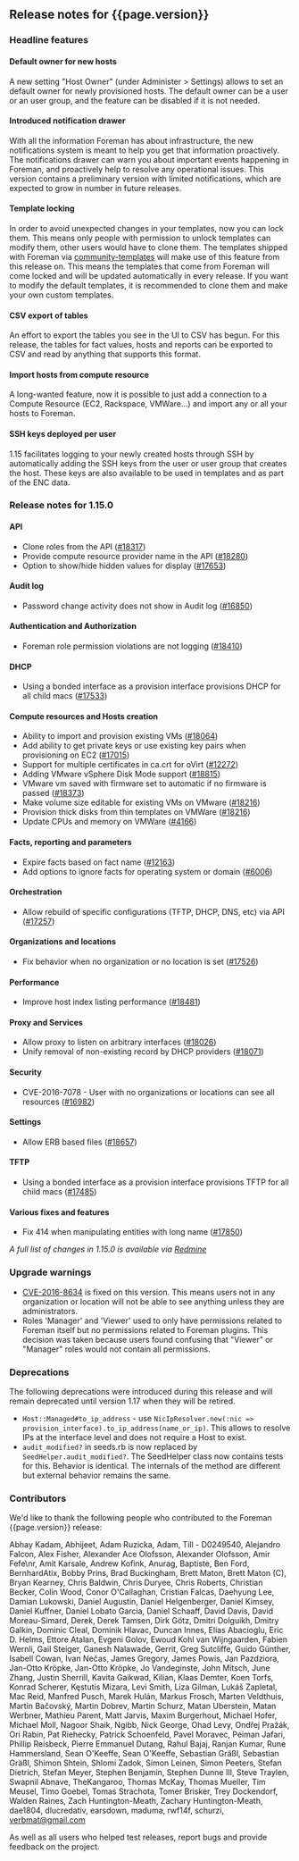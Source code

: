 ## Release notes for {{page.version}}

### Headline features

#### Default owner for new hosts

A new setting "Host Owner" (under Administer > Settings) allows to set an default owner for newly provisioned hosts. The default owner can be a user or an user group, and the feature can be disabled if it is not needed.

#### Introduced notification drawer

With all the information Foreman has about infrastructure, the new notifications system is meant to help you get that information proactively. The notifications drawer can warn you about important events happening in Foreman, and proactively help to resolve any operational issues. This version contains a preliminary version with limited notifications, which are expected to grow in number in future releases.

#### Template locking
In order to avoid unexpected changes in your templates, now you can lock them. This means only people with permission to unlock templates can modify them, other users would have to clone them. The templates shipped with Foreman via [community-templates](https://github.com/theforeman/community-templates) will make use of this feature from this release on. This means the templates that come from Foreman will come locked and will be updated automatically in every release. If you want to modify the default templates, it is recommended to clone them and make your own custom templates.

#### CSV export of tables

An effort to export the tables you see in the UI to CSV has begun. For this release, the tables for fact values, hosts and reports can be exported to CSV and read by anything that supports this format.

#### Import hosts from compute resource

A long-wanted feature, now it is possible to just add a connection to a Compute Resource (EC2, Rackspace, VMWare...) and import any or all your hosts to Foreman.

#### SSH keys deployed per user

1.15 facilitates logging to your newly created hosts through SSH by automatically adding the SSH keys from the user or user group that creates the host. These keys are also available to be used in templates and as part of the ENC data.

### Release notes for 1.15.0

#### API
* Clone roles from the API ([#18317](http://projects.theforeman.org/issues/18317))
* Provide compute resource provider name in the API ([#18280](http://projects.theforeman.org/issues/18280))
* Option to show/hide hidden values for display ([#17653](http://projects.theforeman.org/issues/17653))
#### Audit log
* Password change activity does not show in Audit log ([#16850](http://projects.theforeman.org/issues/16850))
#### Authentication and Authorization
* Foreman role permission violations are not logging ([#18410](http://projects.theforeman.org/issues/18410))
#### DHCP
* Using a bonded interface as a provision interface provisions DHCP for all child macs ([#17533](http://projects.theforeman.org/issues/17533))
#### Compute resources and Hosts creation
* Ability to import and provision existing VMs ([#18064](http://projects.theforeman.org/issues/18064))
* Add ability to get private keys or use existing key pairs when provisioning on EC2 ([#17015](http://projects.theforeman.org/issues/17015))
* Support for multiple certificates in ca.crt for oVirt ([#12272](http://projects.theforeman.org/issues/12272))
* Adding VMware vSphere Disk Mode support ([#18815](http://projects.theforeman.org/issues/18815))
* VMware vm saved with firmware set to automatic if no firmware is passed ([#18373](http://projects.theforeman.org/issues/18373))
* Make volume size editable for existing VMs on VMware ([#18216](http://projects.theforeman.org/issues/18216))
* Provision thick disks from thin templates on VMWare ([#18216](http://projects.theforeman.org/issues/18216))
* Update CPUs and memory on VMWare ([#4166](http://projects.theforeman.org/issues/4166))
#### Facts, reporting and parameters
* Expire facts based on fact name ([#12163](http://projects.theforeman.org/issues/12163))
* Add options to ignore facts for operating system or domain ([#6006](http://projects.theforeman.org/issues/6006))
#### Orchestration
* Allow rebuild of specific configurations (TFTP, DHCP, DNS, etc) via API ([#17257](http://projects.theforeman.org/issues/17257))
#### Organizations and locations
* Fix behavior when no organization or no location is set ([#17526](http://projects.theforeman.org/issues/17526))
#### Performance
* Improve host index listing performance ([#18481](http://projects.theforeman.org/issues/18481))
#### Proxy and Services
* Allow proxy to listen on arbitrary interfaces ([#18026](http://projects.theforeman.org/issues/18026))
* Unify removal of non-existing record by DHCP providers ([#18071](http://projects.theforeman.org/issues/18071))
#### Security
* CVE-2016-7078 - User with no organizations or locations can see all resources ([#16982](http://projects.theforeman.org/issues/16982))
#### Settings
* Allow ERB based files ([#18657](http://projects.theforeman.org/issues/18657))
#### TFTP
* Using a bonded interface as a provision interface provisions TFTP for all child macs ([#17485](http://projects.theforeman.org/issues/17485))
#### Various fixes and features
* Fix 414 when manipulating entities with long name ([#17850](http://projects.theforeman.org/issues/17850))

*A full list of changes in 1.15.0 is available via [Redmine](http://projects.theforeman.org/projects/foreman/issues?query_id=126)*

### Upgrade warnings
* [CVE-2016-8634](security.html#CVE-2016-8634:organizations/locationswizardmayrunstoredXSSinname) is fixed on this version. This means users not in any organization or location will not be able to see anything unless they are administrators.
* Roles 'Manager' and 'Viewer' used to only have permissions related to Foreman itself but no permissions related to Foreman plugins. This decision was taken because users found confusing that "Viewer" or "Manager" roles would not contain all permissions.

### Deprecations

The following deprecations were introduced during this release and will remain deprecated until version 1.17 when they will be retired.

* `Host::Managed#to_ip_address` - use `NicIpResolver.new(:nic => provision_interface).to_ip_address(name_or_ip)`. This allows to resolve IPs at the interface level and does not require a Host to exist.
* `audit_modified?` in seeds.rb is now replaced by `SeedHelper.audit_modified?`. The SeedHelper class now contains tests for this. Behavior is identical. The internals of the method are different but external behavior remains the same.

### Contributors

We'd like to thank the following people who contributed to the Foreman {{page.version}} release:

Abhay Kadam, Abhijeet, Adam Ruzicka, Adam,  Till - D0249540, Alejandro Falcon, Alex Fisher, Alexander Ace Olofsson, Alexander Olofsson, Amir Fefe\nr, Amit Karsale, Andrew Kofink, Anurag, Baptiste, Ben Ford, BernhardAtix, Bobby Prins, Brad Buckingham, Brett Maton, Brett Maton (C), Bryan Kearney, Chris Baldwin, Chris Duryee, Chris Roberts, Christian Becker, Colin Wood, Conor O'Callaghan, Cristian Falcas, Daehyung Lee, Damian Lukowski, Daniel Augustin, Daniel Helgenberger, Daniel Kimsey, Daniel Kuffner, Daniel Lobato Garcia, Daniel Schaaff, David Davis, David Moreau-Simard, Derek, Derek Tamsen, Dirk Götz, Dmitri Dolguikh, Dmitry Galkin, Dominic Cleal, Dominik Hlavac, Duncan Innes, Elias Abacioglu, Eric D. Helms, Ettore Atalan, Evgeni Golov, Ewoud Kohl van Wijngaarden, Fabien Wernli, Gail Steiger, Ganesh Nalawade, Gerrit, Greg Sutcliffe, Guido Günther, Isabell Cowan, Ivan Nečas, James Gregory, James Powis, Jan Pazdziora, Jan-Otto Kröpke, Jan-Otto Kröpke, Jo Vandeginste, John Mitsch, June Zhang, Justin Sherrill, Kavita Gaikwad, Kilian, Klaas Demter, Koen Torfs, Konrad Scherer, Kęstutis Mizara, Levi Smith, Liza Gilman, Lukáš Zapletal, Mac Reid, Manfred Pusch, Marek Hulán, Markus Frosch, Marten Veldthuis, Martin Bačovský, Martin Dobrev, Martin Schurz, Matan Uberstein, Matan Werbner, Mathieu Parent, Matt Jarvis, Maxim Burgerhout, Michael Hofer, Michael Moll, Nagoor Shaik, Ngibb, Nick George, Ohad Levy, Ondřej Pražák, Ori Rabin, Pat Riehecky, Patrick Schoenfeld, Pavel Moravec, Peiman Jafari, Phillip Reisbeck, Pierre Emmanuel Dutang, Rahul Bajaj, Ranjan Kumar, Rune Hammersland, Sean O'Keeffe, Sean O'Keeffe, Sebastian Gräßl, Sebastian Gräßl, Shimon Shtein, Shlomi Zadok, Simon Leinen, Simon Peeters, Stefan Dietrich, Stefan Meyer, Stephen Benjamin, Stephen Dunne III, Steve Traylen, Swapnil Abnave, TheKangaroo, Thomas McKay, Thomas Mueller, Tim Meusel, Timo Goebel, Tomas Strachota, Tomer Brisker, Trey Dockendorf, Walden Raines, Zach Huntington-Meath, Zachary Huntington-Meath, dae1804, dlucredativ, earsdown, maduma, rwf14f, schurzi, verbmat@gmail.com

As well as all users who helped test releases, report bugs and provide feedback on the project.

